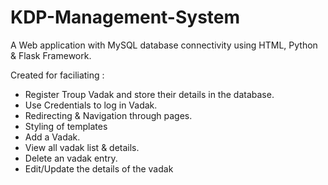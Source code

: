 # KDP-Management-System

A Web application with MySQL database connectivity using HTML, Python & Flask Framework.

Created for faciliating : 

  - Register Troup Vadak and store their details in the database.
  - Use Credentials to log in Vadak.
  - Redirecting & Navigation through pages.
  - Styling of templates
  - Add a Vadak.
  - View all vadak list & details.
  - Delete an vadak entry.
  - Edit/Update the details of the vadak
